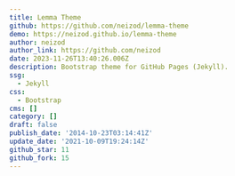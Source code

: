 ```yaml
---
title: Lemma Theme
github: https://github.com/neizod/lemma-theme
demo: https://neizod.github.io/lemma-theme
author: neizod
author_link: https://github.com/neizod
date: 2023-11-26T13:40:26.006Z
description: Bootstrap theme for GitHub Pages (Jekyll).
ssg:
  - Jekyll
css:
  - Bootstrap
cms: []
category: []
draft: false
publish_date: '2014-10-23T03:14:41Z'
update_date: '2021-10-09T19:24:14Z'
github_star: 11
github_fork: 15
---
```

